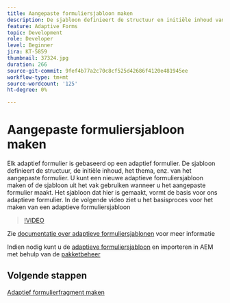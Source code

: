```yaml
---
title: Aangepaste formuliersjabloon maken
description: De sjabloon definieert de structuur en initiële inhoud van het adaptieve formulier.
feature: Adaptive Forms
topic: Development
role: Developer
level: Beginner
jira: KT-5859
thumbnail: 37324.jpg
duration: 266
source-git-commit: 9fef4b77a2c70c8cf525d42686f4120e481945ee
workflow-type: tm+mt
source-wordcount: '125'
ht-degree: 0%

---
```



# Aangepaste formuliersjabloon maken

Elk adaptief formulier is gebaseerd op een adaptief formulier. De sjabloon definieert de structuur, de initiële inhoud, het thema, enz. van het aangepaste formulier. U kunt een nieuwe adaptieve formuliersjabloon maken of de sjabloon uit het vak gebruiken wanneer u het aangepaste formulier maakt.
Het sjabloon dat hier is gemaakt, vormt de basis voor ons adaptieve formulier.
In de volgende video ziet u het basisproces voor het maken van een adaptieve formuliersjabloon

>[!VIDEO](https://video.tv.adobe.com/v/37324?quality=12&learn=on)

Zie [documentatie over adaptieve formuliersjablonen](https://experienceleague.adobe.com/docs/experience-manager-65/forms/adaptive-forms-advanced-authoring/template-editor.html) voor meer informatie

Indien nodig kunt u de [adaptieve formuliersjabloon](assets/peak-application-template.zip) en importeren in AEM met behulp van de [pakketbeheer](http://localhost:4502/crx/packmgr/index.jsp)


## Volgende stappen

[Adaptief formulierfragment maken](./create-form-fragment.md)


